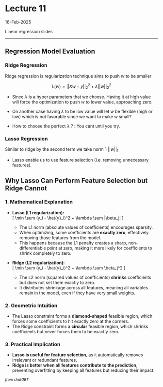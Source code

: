 # Lecture 11 

16-Feb-2025

Linear regression slides 

---

## Regression Model Evaluation 

### Ridge Regression
Ridge regression is regularization technique aims to push $w$ to be smaller 

$$ 
L(w) = ||Xw-y||_2^2 + \lambda ||w||_2^2
$$


- Since $\lambda$ is a hyper parameters that we choose. Having it at high value will force the optimization to push $w$ to lower value, approaching zero. 
- On another case having $\lambda$ to be low value will let $w$ be flexible (high or low) which is not favorable since we want to make $w$ small?

- How to choose the perfect $\lambda$ ? 
    : You cant until you try. 


### Lasso Regression

Similar to ridge by the second term we take norm 1 $||w||_1$ 

- Lasso enable us to use feature selection (i.e. removing unnecessary features). 


## Why Lasso Can Perform Feature Selection but Ridge Cannot

### 1. **Mathematical Explanation**
- **Lasso (L1 regularization):**  
  \[
  \min \sum (y_i - \hat{y}_i)^2 + \lambda \sum |\beta_j|
  \]
  - The L1 norm (absolute values of coefficients) encourages sparsity.  
  - When optimizing, some coefficients are **exactly zero**, effectively removing those features from the model.  
  - This happens because the L1 penalty creates a sharp, non-differentiable point at zero, making it more likely for coefficients to shrink completely to zero.

- **Ridge (L2 regularization):**  
  \[
  \min \sum (y_i - \hat{y}_i)^2 + \lambda \sum \beta_j^2
  \]
  - The L2 norm (squared values of coefficients) **shrinks** coefficients but does not set them exactly to zero.  
  - It distributes shrinkage across all features, meaning all variables remain in the model, even if they have very small weights.

### 2. **Geometric Intuition**
- The Lasso constraint forms a **diamond-shaped** feasible region, which forces some coefficients to hit exactly zero at the corners.  
- The Ridge constraint forms a **circular** feasible region, which shrinks coefficients but never forces them to be exactly zero.

### 3. **Practical Implication**
- **Lasso is useful for feature selection**, as it automatically removes irrelevant or redundant features.  
- **Ridge is better when all features contribute to the prediction**, preventing overfitting by keeping all features but reducing their impact.

$_{from \ chatGBT}$